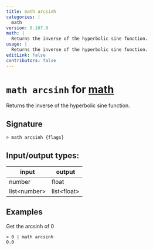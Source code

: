 ```yaml
---
title: math arcsinh
categories: |
  math
version: 0.107.0
math: |
  Returns the inverse of the hyperbolic sine function.
usage: |
  Returns the inverse of the hyperbolic sine function.
editLink: false
contributors: false
---
```

<!-- This file is automatically generated. Please edit the command in https://github.com/nushell/nushell instead. -->

# `math arcsinh` for [math](/commands/categories/math.md)

<div class='command-title'>Returns the inverse of the hyperbolic sine function.</div>

## Signature

```> math arcsinh {flags} ```


## Input/output types:

| input        | output      |
| ------------ | ----------- |
| number       | float       |
| list&lt;number&gt; | list&lt;float&gt; |
## Examples

Get the arcsinh of 0
```nu
> 0 | math arcsinh
0.0
```
